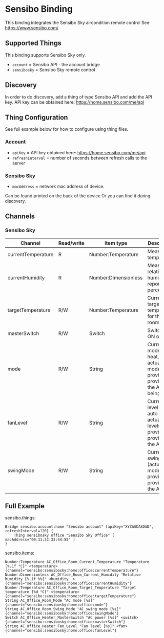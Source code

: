 # Sensibo Binding

This binding integrates the Sensibo Sky aircondition remote control 
See https://www.sensibo.com/

## Supported Things

This binding supports Sensibo Sky only.

* `account` = Sensibo API - the account bridge
* `sensibosky` = Sensibo Sky remote control

## Discovery

In order to do discovery, add a thing of type Sensibo API and add the API key. API key can be obtained here: https://home.sensibo.com/me/api

## Thing Configuration

See full example below for how to configure using thing files.

### Account

* `apiKey` = API key obtained here: https://home.sensibo.com/me/api
* `refreshInterval` = number of seconds between refresh calls to the server

### Sensibo Sky

* `macAddress` = network mac address of device.

Can be found printed on the back of the device
Or you can find it during discovery.

## Channels

### Sensibo Sky

| Channel             | Read/write    | Item type             | Description |
| ------------------- | ------------- | --------------------- | ----------- |
| currentTemperature  | R             | Number:Temperature    | Measured temperature  |
| currentHumidity     | R             | Number:Dimensionless  | Measured relative humidity, reported in percent |
| targetTemperature   | R/W           | Number:Temperature    | Current target temperature for this room |
| masterSwitch        | R/W           | Switch                | Switch AC ON or OFF |
| mode                | R/W           | String                | Current mode (cool, heat, etc, actual modes provided provided by the API) being active |
| fanLevel            | R/W           | String                | Current fan level (low, auto etc, actual levels provided provided by the API |
| swingMode           | R/W           | String                | Current swing mode (actual modes provided provided by the API |

## Full Example

sensibo.things:

```
Bridge sensibo:account:home "Sensibo account" [apiKey="XYZASDASDAD", refreshInterval=120] {
    Thing sensibosky office "Sensibo Sky Office" [ macAddress="00:11:22:33:44:55" ]
}
```

sensibo.items:

```
Number:Temperature AC_Office_Room_Current_Temperature "Temperature [%.1f °C]" <temperature>  {channel="sensibo:sensibosky:home:office:currentTemperature"}
Number:Dimensionless AC_Office_Room_Current_Humidity "Relative humidity [%.1f %%]" <humidity  >  {channel="sensibo:sensibosky:home:office:currentHumidity"}
Number:Temperature AC_Office_Room_Target_Temperature "Target temperature [%d °C]" <temperature>  {channel="sensibo:sensibosky:home:office:targetTemperature"}
String AC_Office_Room_Mode "AC mode [%s]" {channel="sensibo:sensibosky:home:office:mode"}
String AC_Office_Room_Swing_Mode "AC swing mode [%s]" {channel="sensibo:sensibosky:home:office:swingMode"}
Switch AC_Office_Heater_MasterSwitch "AC power [%s]" <switch>  {channel="sensibo:sensibosky:home:office:masterSwitch"}
String AC_Office_Heater_Fan_Level "Fan level [%s]" <fan>  {channel="sensibo:sensibosky:home:office:fanLevel"}

```
